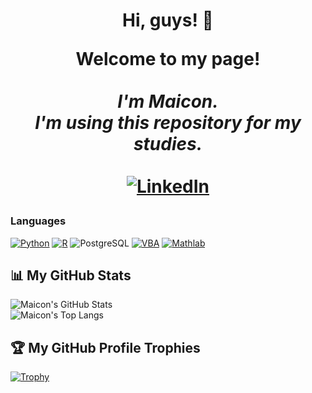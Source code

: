 <h1 align="center">Hi, guys! 👋

<p align="center">
    <b>Welcome to my page!</b><br><br>
    <i>
        I'm Maicon.<br>
        I'm using this repository for my studies. <br>
    </i><br>
    <a href="https://www.linkedin.com/in/maiconcentner/">
        <img src="https://img.shields.io/badge/LinkedIn-blue?style=flat-square&logo=linkedin" alt="LinkedIn">
    </a>
    
    
</p>

### Languages
[![Python](https://img.shields.io/badge/python-gray?style=for-the-badge&logo=python)](https://github.com/maiconcentner)
[![R](https://img.shields.io/badge/r-gray?style=for-the-badge&logo=r)](https://github.com/maiconcentner)
![PostgreSQL](https://img.shields.io/badge/PostgreSQL-gray?style=for-the-badge&logo=postgresql&logoColor=blue)
[![VBA](https://img.shields.io/badge/vba-gray?style=for-the-badge&logo=vba)](https://github.com/maiconcentner)
[![Mathlab](https://img.shields.io/badge/mathlab-gray?style=for-the-badge&logo=mathlab)](https://github.com/maiconcentner)



## 📊 My GitHub Stats
![Maicon's GitHub Stats](https://github-readme-stats.vercel.app/api?username=maiconcentner&hide_title=true&card_width=1060&line_height=29&show_icons=true&theme=github_dark)<br />
![Maicon's Top Langs](https://github-readme-stats.vercel.app/api/top-langs/?username=maiconcentner&card_width=1060&layout=normal&theme=github_dark)

## 🏆 My GitHub Profile Trophies
[![Trophy](https://github-profile-trophy.vercel.app/?username=maiconcentner&theme=onestar&margin-w=40&margin-h=20)](https://github.com/maiconcentner/github-profile-trophy)
<!--

- 🔭 I’m currently working on ...
- 🌱 I’m currently learning ...
- 👯 I’m looking to collaborate on ...
- 🤔 I’m looking for help with ...
- 💬 Ask me about ...
- 📫 How to reach me: ...
- 😄 Pronouns: ...
- ⚡ Fun fact: ...
-->
